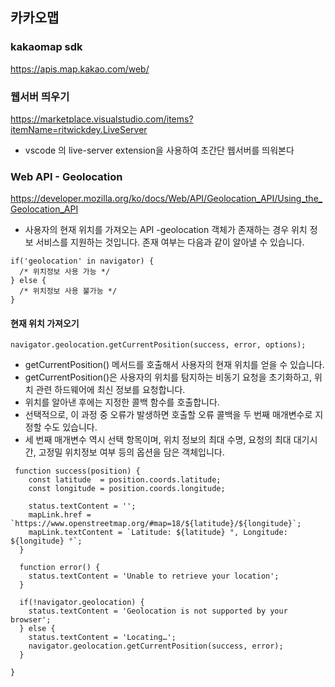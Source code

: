 ## 카카오맵

### kakaomap sdk

https://apis.map.kakao.com/web/

### 웹서버 띄우기

https://marketplace.visualstudio.com/items?itemName=ritwickdey.LiveServer

- vscode 의 live-server extension을 사용하여 초간단 웹서버를 띄워본다

### Web API - Geolocation

https://developer.mozilla.org/ko/docs/Web/API/Geolocation_API/Using_the_Geolocation_API

- 사용자의 현재 위치를 가져오는 API
  -geolocation 객체가 존재하는 경우 위치 정보 서비스를 지원하는 것입니다. 존재 여부는 다음과 같이 알아낼 수 있습니다.

```
if('geolocation' in navigator) {
  /* 위치정보 사용 가능 */
} else {
  /* 위치정보 사용 불가능 */
}
```

#### 현재 위치 가져오기

```
navigator.geolocation.getCurrentPosition(success, error, options);
```

- getCurrentPosition() 메서드를 호출해서 사용자의 현재 위치를 얻을 수 있습니다.
- getCurrentPosition()은 사용자의 위치를 탐지하는 비동기 요청을 초기화하고, 위치 관련 하드웨어에 최신 정보를 요청합니다.
- 위치를 알아낸 후에는 지정한 콜백 함수를 호출합니다.
- 선택적으로, 이 과정 중 오류가 발생하면 호출할 오류 콜백을 두 번째 매개변수로 지정할 수도 있습니다.
- 세 번째 매개변수 역시 선택 항목이며, 위치 정보의 최대 수명, 요청의 최대 대기시간, 고정밀 위치정보 여부 등의 옵션을 담은 객체입니다.

```
 function success(position) {
    const latitude  = position.coords.latitude;
    const longitude = position.coords.longitude;

    status.textContent = '';
    mapLink.href = `https://www.openstreetmap.org/#map=18/${latitude}/${longitude}`;
    mapLink.textContent = `Latitude: ${latitude} °, Longitude: ${longitude} °`;
  }

  function error() {
    status.textContent = 'Unable to retrieve your location';
  }

  if(!navigator.geolocation) {
    status.textContent = 'Geolocation is not supported by your browser';
  } else {
    status.textContent = 'Locating…';
    navigator.geolocation.getCurrentPosition(success, error);
  }

}
```

